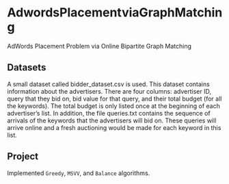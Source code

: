 # AdwordsPlacementviaGraphMatching
AdWords Placement Problem via Online Bipartite Graph Matching

## Datasets

A small dataset called bidder_dataset.csv is used. This dataset contains information about the advertisers. There are four columns: advertiser ID, query that they bid on, bid value for that query, and their total budget (for all the keywords). The total budget is only listed once at the beginning of each advertiser’s list.
In addition, the file queries.txt contains the sequence of arrivals of the keywords that the advertisers will bid on. These queries will arrive online and a fresh auctioning would be made for each keyword in this list.

## Project
Implemented ```Greedy```, ```MSVV```, and ```Balance``` algorithms.

